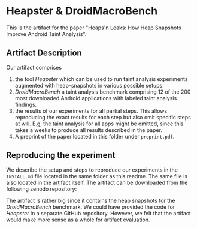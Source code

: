 # Heapster & DroidMacroBench

This is the artifact for the paper "Heaps'n Leaks: How Heap Snapshots Improve Android Taint Analysis". 

## Artifact Description

Our artifact comprises
1. the tool _Heapster_ which can be used to run taint analysis experiments augmented with heap-snapshots in various possible setups.
2. _DroidMacroBench_ a taint analysis benchmark comprising 12 of the 200 most downloaded Android applications with labeled taint analysis findings.
3. the results of our experiments for all partial steps. This allows reproducing the exact results for each step but also omit specific steps at will. E.g, the taint analysis for all apps might be omitted, since this takes a weeks to produce all results described in the paper. 
4. A preprint of the paper located in this folder under `preprint.pdf`.

## Reproducing the experiment

We describe the setup and steps to reproduce our experiments in the `INSTALL.md` file located in the same folder as this readme. 
The same file is also located in the artifact itself. The artifact can be downloaded from the following zenodo repository:

The artifact is rather big since it contains the heap snapshots for the _DroidMacroBench_ benchmark. We could have provided the code for _Heapster_ in a separate GitHub repository. However, we felt that the artifact would make more sense as a whole for artifact evaluation.

